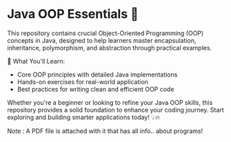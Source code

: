 # Java OOP Essentials 🚀
This repository contains crucial Object-Oriented Programming (OOP) concepts in Java, designed to help learners master encapsulation, inheritance, polymorphism, and abstraction through practical examples.

📌 What You'll Learn:
- Core OOP principles with detailed Java implementations
- Hands-on exercises for real-world application
- Best practices for writing clean and efficient OOP code

Whether you're a beginner or looking to refine your Java OOP skills, this repository provides a solid foundation to enhance your coding journey. Start exploring and building smarter applications today! 💡🔥

Note : A PDF file is attached with it that has all info.. about programs!
